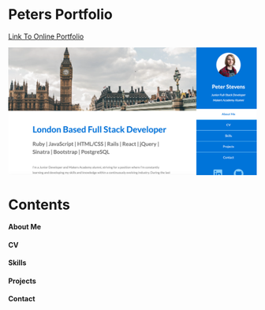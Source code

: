 # Peters Portfolio

[Link To Online Portfolio](https://thatguy560.github.io/)

![Screenshot](https://raw.githubusercontent.com/Thatguy560/Thatguy560.github.io/master/images/Screenshot%202020-07-06%20at%2021.42.17.png)

# Contents

#### About Me

#### CV

#### Skills

#### Projects

#### Contact
